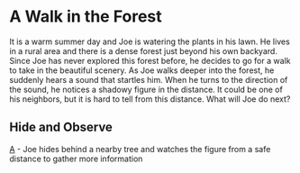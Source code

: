 # A Walk in the Forest

It is a warm summer day and Joe is watering the plants in his lawn. He lives in a rural area and there is a dense forest just beyond his own backyard. Since Joe has never explored this forest before, he decides to go for a walk to take in the beautiful scenery. As Joe walks deeper into the forest, he suddenly hears a sound that startles him. When he turns to the direction of the sound, he notices a shadowy figure in the distance. It could be one of his neighbors, but it is hard to tell from this distance. What will Joe do next?

## Hide and Observe

[A](choicea.md) - Joe hides behind a nearby tree and watches the figure from a safe distance to gather more information
